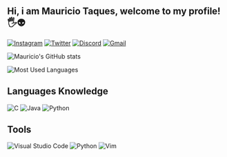 ## Hi, i am Mauricio Taques, welcome to my profile! 🖐️👽


[![Instagram](https://img.shields.io/badge/Instagram-E4405F?style=for-the-badge&logo=instagram&logoColor=white)](https://www.instagram.com/mautaques_/) [![Twitter](https://img.shields.io/badge/Twitter-1DA1F2?style=for-the-badge&logo=twitter&logoColor=white)](https://twitter.com/mautaques) [![Discord](https://img.shields.io/badge/Discord-7289DA?style=for-the-badge&logo=discord&logoColor=white)](https://discord.com/channels/@me) [![Gmail](https://img.shields.io/badge/Gmail-D14836?style=for-the-badge&logo=gmail&logoColor=white)](https://mail.google.com/mail/u/0/#inbox?compose=GTvVlcSHxTXzhKMlXlGmwxxvznDPgLDLhtPRxRmfrTZmmQxFGztPvfwzrCJRfZdwMTZhTLXBnmBKq)

![Mauricio's GitHub stats](https://github-readme-stats.vercel.app/api?username=mautaques&theme=aura)

![Most Used Languages](https://github-readme-stats.vercel.app/api/top-langs/?username=mautaques&theme=blue-green)

## Languages Knowledge 

![C](https://img.shields.io/badge/C-00599C?style=for-the-badge&logo=c&logoColor=white) ![Java](https://img.shields.io/badge/Java-ED8B00?style=for-the-badge&logo=java&logoColor=white) ![Python](https://img.shields.io/badge/Python-3776AB?style=for-the-badge&logo=python&logoColor=white)

## Tools

![Visual Studio Code](https://img.shields.io/badge/Visual_Studio_Code-0078D4?style=for-the-badge&logo=visual%20studio%20code&logoColor=white) ![Python](https://img.shields.io/badge/Eclipse-2C2255?style=for-the-badge&logo=eclipse&logoColor=white) ![Vim](https://img.shields.io/badge/VIM-%2311AB00.svg?&style=for-the-badge&logo=vim&logoColor=white)
